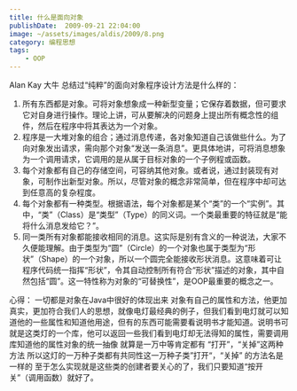 ```yaml
---
title: 什么是面向对象
publishDate:  2009-09-21 22:04:00
image: ~/assets/images/aldis/2009/8.png
category: 编程思想
tags: 
    - OOP
---
```


Alan Kay 大牛 总结过“纯粹”的面向对象程序设计方法是什么样的：

1. 所有东西都是对象。可将对象想象成一种新型变量；它保存着数据，但可要求它对自身进行操作。理论上讲，可从要解决的问题身上提出所有概念性的组件，然后在程序中将其表达为一个对象。
2. 程序是一大堆对象的组合；通过消息传递，各对象知道自己该做些什么。为了向对象发出请求，需向那个对象“发送一条消息”。更具体地讲，可将消息想象为一个调用请求，它调用的是从属于目标对象的一个子例程或函数。
3. 每个对象都有自己的存储空间，可容纳其他对象。或者说，通过封装现有对象，可制作出新型对象。所以，尽管对象的概念非常简单，但在程序中却可达到任意高的复杂程度。
4. 每个对象都有一种类型。根据语法，每个对象都是某个“类”的一个“实例”。其中，“类”（Class）是“类型”（Type）的同义词。一个类最重要的特征就是“能将什么消息发给它？”。
5. 同一类所有对象都能接收相同的消息。这实际是别有含义的一种说法，大家不久便能理解。由于类型为“圆”（Circle）的一个对象也属于类型为“形状”（Shape）的一个对象，所以一个圆完全能接收形状消息。这意味着可让程序代码统一指挥“形状”，令其自动控制所有符合“形状”描述的对象，其中自然包括“圆”。这一特性称为对象的“可替换性”，是OOP最重要的概念之一。

心得： 一切都是对象在Java中很好的体现出来 对象有自己的属性和方法，他更加真实，更加符合我们人的思想，就像电灯最经典的例子，但我们看到电灯就可以知道他的一些属性和知道他用途，但有的东西可能需要看说明书才能知道。说明书可就是这类灯的一个库，他可以返回一些我们看到电灯却无法得知的属性，需要调用库知道他的属性对象的统一抽像 就算是一万中等肯定都有 “打开”，“关掉”这两种方法 所以这灯的一万种子类都有共同性这一万种子类”打开“，“关掉” 的方法名是一样的 至于怎么实现就是这些类的创建者要关心的了，我们只要知道“按开关”（调用函数）就好了。
